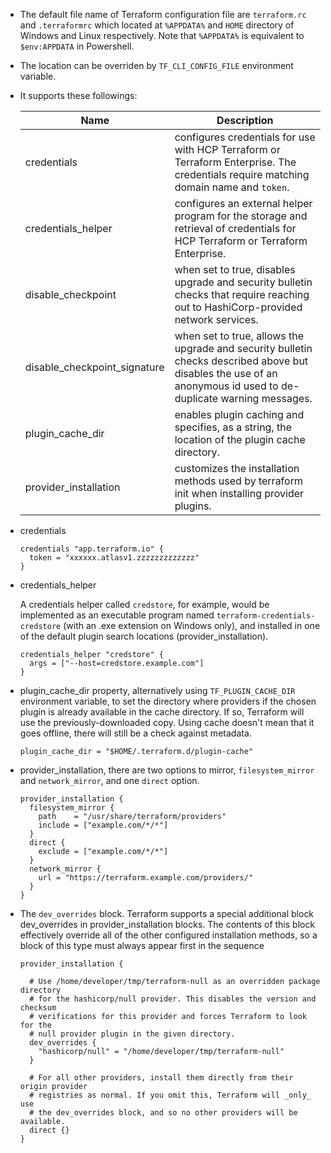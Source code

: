 * The default file name of Terraform configuration file are `terraform.rc` and `.terraformrc` which located at `%APPDATA%` and `HOME` directory of Windows and Linux respectively. Note that `%APPDATA%` is equivalent to `$env:APPDATA` in Powershell.
* The location can be overriden by `TF_CLI_CONFIG_FILE` environment variable.
* It supports these followings:

  |Name|Description|
  |-|-|
  |credentials|configures credentials for use with HCP Terraform or Terraform Enterprise. The credentials require matching domain name and `token`.|
  |credentials_helper|configures an external helper program for the storage and retrieval of credentials for HCP Terraform or Terraform Enterprise.|
  |disable_checkpoint|when set to true, disables upgrade and security bulletin checks that require reaching out to HashiCorp-provided network services.|
  |disable_checkpoint_signature|when set to true, allows the upgrade and security bulletin checks described above but disables the use of an anonymous id used to de-duplicate warning messages.|
  |plugin_cache_dir|enables plugin caching and specifies, as a string, the location of the plugin cache directory.|
  |provider_installation|customizes the installation methods used by terraform init when installing provider plugins.|

* credentials

  ```
  credentials "app.terraform.io" {
    token = "xxxxxx.atlasv1.zzzzzzzzzzzzz"
  }
  ```

* credentials_helper

  A credentials helper called `credstore`, for example, would be implemented as an executable program named `terraform-credentials-credstore` (with an .exe extension on Windows only), and installed in one of the default plugin search locations (provider_installation).
  
  ```
  credentials_helper "credstore" {
    args = ["--host=credstore.example.com"]
  }
  ```

* plugin_cache_dir property, alternatively using `TF_PLUGIN_CACHE_DIR` environment variable, to set the directory where providers if the chosen plugin is already available in the cache directory. If so, Terraform will use the previously-downloaded copy. Using cache doesn't mean that it goes offline, there will still be a check against metadata.

  ```
  plugin_cache_dir = "$HOME/.terraform.d/plugin-cache"
  ```

* provider_installation, there are two options to mirror, `filesystem_mirror` and `network_mirror`, and one `direct` option.

  ```
  provider_installation {
    filesystem_mirror {
      path    = "/usr/share/terraform/providers"
      include = ["example.com/*/*"]
    }
    direct {
      exclude = ["example.com/*/*"]
    }
    network_mirror {
      url = "https://terraform.example.com/providers/"
    }
  }
  ```

* The `dev_overrides` block. Terraform supports a special additional block dev_overrides in provider_installation blocks. The contents of this block effectively override all of the other configured installation methods, so a block of this type must always appear first in the sequence

  ```
  provider_installation {
  
    # Use /home/developer/tmp/terraform-null as an overridden package directory
    # for the hashicorp/null provider. This disables the version and checksum
    # verifications for this provider and forces Terraform to look for the
    # null provider plugin in the given directory.
    dev_overrides {
      "hashicorp/null" = "/home/developer/tmp/terraform-null"
    }
  
    # For all other providers, install them directly from their origin provider
    # registries as normal. If you omit this, Terraform will _only_ use
    # the dev_overrides block, and so no other providers will be available.
    direct {}
  }
  ```
